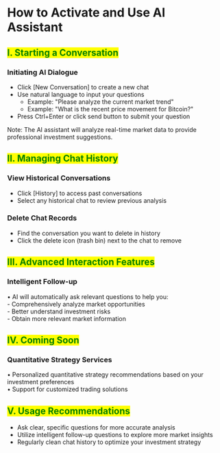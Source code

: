 # How to Activate and Use AI Assistant

## <mark style="color:green;">I. Starting a Conversation</mark>

### Initiating AI Dialogue

* Click \[New Conversation] to create a new chat
* Use natural language to input your questions
  * Example: "Please analyze the current market trend"
  * Example: "What is the recent price movement for Bitcoin?"
* Press Ctrl+Enter or click send button to submit your question

Note: The AI assistant will analyze real-time market data to provide professional investment suggestions.

## <mark style="color:green;">II. Managing Chat History</mark>

### View Historical Conversations

* Click \[History] to access past conversations
* Select any historical chat to review previous analysis

### Delete Chat Records

* Find the conversation you want to delete in history
* Click the delete icon (trash bin) next to the chat to remove

## <mark style="color:green;">III. Advanced Interaction Features</mark>

### Intelligent Follow-up

• AI will automatically ask relevant questions to help you:\
\- Comprehensively analyze market opportunities\
\- Better understand investment risks\
\- Obtain more relevant market information

## <mark style="color:green;">IV. Coming Soon</mark>

### Quantitative Strategy Services

• Personalized quantitative strategy recommendations based on your investment preferences\
• Support for customized trading solutions

## <mark style="color:green;">V. Usage Recommendations</mark>

* Ask clear, specific questions for more accurate analysis
* Utilize intelligent follow-up questions to explore more market insights
* Regularly clean chat history to optimize your investment strategy

